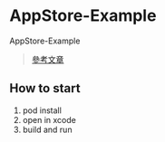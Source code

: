 # AppStore-Example

AppStore-Example
> [參考文章](https://medium.com/@YasuoYuHao/%E5%A6%82%E4%BD%95%E4%BD%BF%E7%94%A8-code-auto-layout-eae7982f2f03)

## How to start

1. pod install
2. open in xcode
3. build and run
